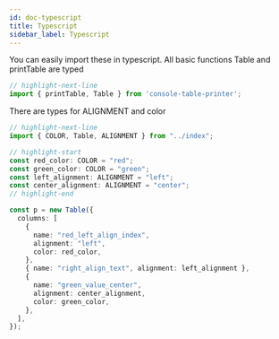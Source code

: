 ```yaml
---
id: doc-typescript
title: Typescript
sidebar_label: Typescript
---
```


You can easily import these in typescript. All basic functions Table and printTable are typed

```typescript
// highlight-next-line
import { printTable, Table } from 'console-table-printer';
```

There are types for ALIGNMENT and color

```typescript
// highlight-next-line
import { COLOR, Table, ALIGNMENT } from "../index";

// highlight-start
const red_color: COLOR = "red";
const green_color: COLOR = "green";
const left_alignment: ALIGNMENT = "left";
const center_alignment: ALIGNMENT = "center";
// highlight-end

const p = new Table({
  columns: [
    {
      name: "red_left_align_index",
      alignment: "left",
      color: red_color,
    },
    { name: "right_align_text", alignment: left_alignment },
    {
      name: "green_value_center",
      alignment: center_alignment,
      color: green_color,
    },
  ],
});
```
